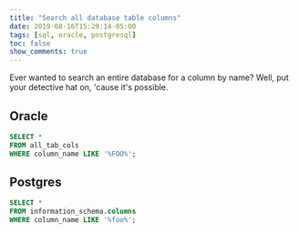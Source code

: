 ```yaml
---
title: "Search all database table columns"
date: 2019-08-16T15:29:14-05:00
tags: [sql, oracle, postgresql]
toc: false
show_comments: true
---
```


Ever wanted to search an entire database for a column by name? Well, put your detective hat on, 'cause it's possible. 

## Oracle

```sql
SELECT * 
FROM all_tab_cols
WHERE column_name LIKE '%FOO%';
```

## Postgres

```sql
SELECT * 
FROM information_schema.columns
WHERE column_name LIKE '%foo%';
```
